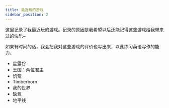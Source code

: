 ```yaml
---
title: 最近玩的游戏
sidebar_position: 2
---
```


这里记录了我最近玩的游戏。记录的原因是我希望以后还能记得这些游戏给我带来过的快乐~

如果有时间的话，我会把我对这些游戏的评价也写出来，以此练习英语写作的能力。

- 星露谷
- 王国：两位君主
- 饥荒
- Timberborn
- 我的世界
- 缺氧
- 地平线